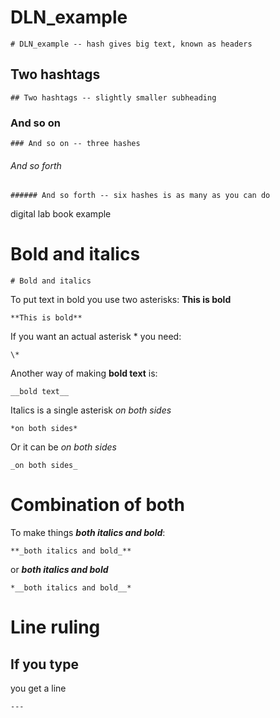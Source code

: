 # DLN_example
```
# DLN_example -- hash gives big text, known as headers
```

## Two hashtags
```
## Two hashtags -- slightly smaller subheading
```

### And so on
```
### And so on -- three hashes
```

###### And so forth
```
###### And so forth -- six hashes is as many as you can do
```

digital lab book example

# Bold and italics
```
# Bold and italics
```

To put text in bold you use two asterisks: **This is bold**
```
**This is bold**
```
If you want an actual asterisk \* you need:
```
\*
```

Another way of making __bold text__ is:
```
__bold text__
```

Italics is a single asterisk *on both sides*
```
*on both sides*
```
Or it can be _on both sides_
```
_on both sides_
```

# Combination of both
To make things **_both italics and bold_**:
```
**_both italics and bold_**
```
or
*__both italics and bold__*
```
*__both italics and bold__*
```

# Line ruling
If you type
---
you get a line
```
---
```
